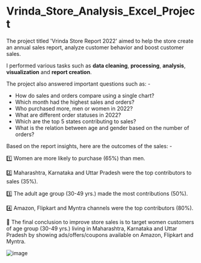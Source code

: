 # Vrinda_Store_Analysis_Excel_Project

  The project titled 'Vrinda Store Report 2022' aimed to help the store create an annual sales report, analyze customer behavior and boost customer sales.

I performed various tasks such as **data cleaning**, **processing**, **analysis**, **visualization** and **report creation**.

The project also answered important questions such as: -
- How do sales and orders compare using a single chart?
- Which month had the highest sales and orders?
- Who purchased more, men or women in 2022?
- What are different order statuses in 2022?
- Which are the top 5 states contributing to sales?
- What is the relation between age and gender based on the number of orders?

 Based on the report insights, here are the outcomes of the sales: -

 1️⃣ Women are more likely to purchase (65%) than men.
 
 2️⃣ Maharashtra, Karnataka and Uttar Pradesh were the top contributors to sales (35%).
 
 3️⃣ The adult age group (30-49 yrs.) made the most contributions (50%).
 
 4️⃣ Amazon, Flipkart and Myntra channels were the top contributors (80%).

🎯 The final conclusion to improve store sales is to target women customers of age group (30-49 yrs.) living in Maharashtra, Karnataka and Uttar Pradesh by showing ads/offers/coupons available on Amazon, Flipkart and Myntra.


![image](https://github.com/Ganeshkarwa/Vrinda_Store_Analysis_Excel_Project/assets/140792447/1042db58-0893-42a7-925f-3bf4b8463efa)
